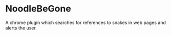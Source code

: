 # NoodleBeGone
A chrome plugin which searches for references to snakes in web pages and alerts the user.
